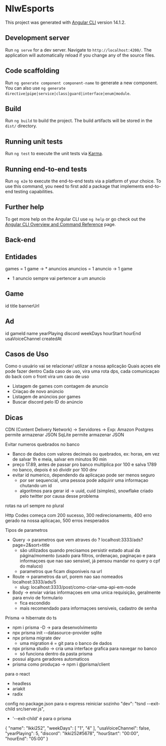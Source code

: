 # NlwEsports

This project was generated with [Angular CLI](https://github.com/angular/angular-cli) version 14.1.2.

## Development server

Run `ng serve` for a dev server. Navigate to `http://localhost:4200/`. The application will automatically reload if you change any of the source files.

## Code scaffolding

Run `ng generate component component-name` to generate a new component. You can also use `ng generate directive|pipe|service|class|guard|interface|enum|module`.

## Build

Run `ng build` to build the project. The build artifacts will be stored in the `dist/` directory.

## Running unit tests

Run `ng test` to execute the unit tests via [Karma](https://karma-runner.github.io).

## Running end-to-end tests

Run `ng e2e` to execute the end-to-end tests via a platform of your choice. To use this command, you need to first add a package that implements end-to-end testing capabilities.

## Further help

To get more help on the Angular CLI use `ng help` or go check out the [Angular CLI Overview and Command Reference](https://angular.io/cli) page.

## Back-end

## Entidades

games = 1  game -> * anuncios
anuncios = 1 anuncio -> 1 game
  - 1 anuncio sempre vai pertencer a um anuncio

## Game 

id
title
bannerUrl

## Ad

id
gameId
name
yearPlaying
discord
weekDays
hourStart
hourEnd
usaVoiceChannel
createdAt

## Casos de Uso
Como o usuário vai se relacionar/ utilizar a nossa aplicação
Quais açoes ele pode fazer dentro
Cada caso de uso, vira uma rota dps, cada comunicaçao do back com o front vira um caso de uso

- Listagem de games com contagem de anuncio
- Criaçao de novo anúncio
- Listagem de anúncios por games
- Buscar discord pelo ID do anúncio

## Dicas

CDN (Content Delivery Network) -> Servidores -> Exp: Amazon
Postgres permite armazenar JSON
SqLite permite armazenar JSON

Evitar numeros quebrados no banco
- Banco de dados com valores decimais ou quebrados, ex: horas, em vez de salvar 1h e meia, 
salvar em minutos 90 min
- preço 17.89, antes de passar pro banco multiplica por 100 e salva 1789 no banco, depois é só dividir por 100 dnv
- evitar id numerico, dependendo da aplicaçao pode ser menos seguro
  - por ser sequencial, uma pessoa pode adquirir uma informaçao chutando um id
  - algoritmos para gerar id -> uuid, cuid (simples), snowflake criado pelo twitter por causa desse problema

rotas na url sempre no plural

Http Codes começa com 200 sucesso, 300 redirecionamento, 400 erro gerado na nossa aplicaçao, 
500 erros inesperados

Tipos de parametros
- Query -> parametros que vem atraves do ? localhost:3333/ads?page=2&sort=title
  - são utilizados quando precisamos persistir estado atual da página/momento (usado para filtros, ordenaçao, paginaçao e para informaçoes que nao sao sensivel, já pensou mandar no query o cpf do maluco)
  - parametros que ficam disponiveis na url
- Route -> parametros da url, porem nao sao nomeados localhost:3333/ads/5
  - slug: localhost:3333/post/como-criar-uma-api-em-node
- Body -> enviar várias informaçoes em uma unica requisição, geralmente para envio de formulario
  - fica escondido 
  - mais recomendado para informaçoes sensiveis, cadastro de senha

Prisma -> hibernate do ts
  - npm i prisma -D -> para desenvolvimento
  - npx prisma init --datasource-provider sqlite
  - npx prisma migrate dev
    - uma migration é = git para o banco de dados
  - npx prisma studio -> cria uma interface grafica para navegar no banco
    - só funciona dentro da pasta prisma
  - possui alguns geradores automaticos
  - prisma como produçao ->  npm i @prisma/client

para o react
  - headless
  - ariakit
  - radix

config no package.json para o express reiniciar sozinho 
"dev": "tsnd --exit-child src/server.js",
  - '--exit-child' é para o prisma


{
    "name": "Ikki252",
    "weekDays": [
      "1",
      "4"
    ],
    "usaVoiceChannel": false,
    "yearPlaying": 5,
    "discord": "Ikki252#5678",
    "hourStart": "00:00",
    "hourEnd": "05:00"
}
